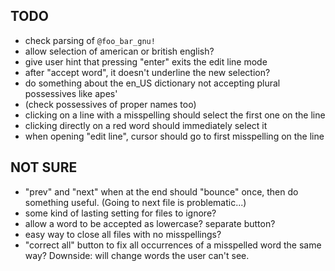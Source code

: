 ## TODO
- check parsing of `@foo_bar_gnu!`
- allow selection of american or british english?
- give user hint that pressing "enter" exits the edit line mode
- after "accept word", it doesn't underline the new selection?
- do something about the en_US dictionary not accepting plural possessives like apes'
- (check possessives of proper names too)
- clicking on a line with a misspelling should select the first one on the line
- clicking directly on a red word should immediately select it
- when opening "edit line", cursor should go to first misspelling on the line

## NOT SURE
- "prev" and "next" when at the end should "bounce" once, then do something useful. (Going to next file is problematic...)
- some kind of lasting setting for files to ignore?
- allow a word to be accepted as lowercase? separate button?
- easy way to close all files with no misspellings?
- "correct all" button to fix all occurrences of a misspelled word the same way? Downside: will change words the user can't see.
